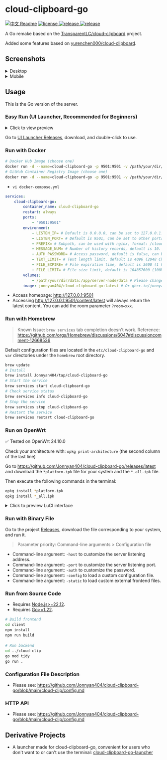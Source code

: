 # cloud-clipboard-go

<p>
  <a href="README.zh.md"><img src="https://img.shields.io/badge/lang-简体中文-blue.svg" alt="中文 Readme"></a>
  <a href="https://raw.githubusercontent.com/jonnyan404/cloud-clipboard-go-launcher/main/LICENSE">
    <img src="https://img.shields.io/github/license/jonnyan404/cloud-clipboard-go-launcher?color=brightgreen" alt="license">
  </a>
  <a href="https://github.com/jonnyan404/cloud-clipboard-go/releases/latest">
    <img src="https://img.shields.io/github/v/release/jonnyan404/cloud-clipboard-go?color=brightgreen&include_prereleases" alt="release">
  </a>
  <a href="https://github.com/jonnyan404/cloud-clipboard-go/releases/latest">
    <img src="https://img.shields.io/github/downloads/jonnyan404/cloud-clipboard-go/total?color=brightgreen&include_prereleases" alt="release">
  </a>
</p>

A Go remake based on the [TransparentLC/cloud-clipboard](https://github.com/TransparentLC/cloud-clipboard) project.

Added some features based on [yurenchen000/cloud-clipboard](https://github.com/yurenchen000/cloud-clipboard).

## Screenshots

<details>
<summary>Desktop</summary>

![](https://ae01.alicdn.com/kf/Hfce3a9b69b3d404c8e3073ab0fffa913v.png)

</details>

<details>
<summary>Mobile</summary>

![](https://ae01.alicdn.com/kf/Hbf859dd0e42c4406bf94a6b6f2f4658cf.png)

</details>

## Usage

This is the Go version of the server.

### Easy Run (UI Launcher, Recommended for Beginners)

<details>
    <summary>Click to view preview</summary>

![](https://github.com/Jonnyan404/cloud-clipboard-go-launcher/blob/main/demo.png)

</details>

Go to [UI Launcher Releases](https://github.com/Jonnyan404/cloud-clipboard-go-launcher/releases), download, and double-click to use.

### Run with Docker

```sh
# Docker Hub Image (choose one)
docker run -d --name=cloud-clipboard-go -p 9501:9501 -v /path/your/dir/data:/app/server-node/data jonnyan404/cloud-clipboard-go
# GitHub Container Registry Image (choose one)
docker run -d --name=cloud-clipboard-go -p 9501:9501 -v /path/your/dir/data:/app/server-node/data ghcr.io/jonnyan404/cloud-clipboard-go
```

- `vi docker-compose.yml`

```yaml
services:
    cloud-clipboard-go:
        container_name: cloud-clipboard-go
        restart: always
        ports:
            - "9501:9501"
        environment:
            - LISTEN_IP= # Default is 0.0.0.0, can be set to 127.0.0.1. Don't change if unsure.
            - LISTEN_PORT= # Default is 9501, can be set to other ports.
            - PREFIX= # Subpath, can be used with nginx, format: /cloud-clipboard
            - MESSAGE_NUM= # Number of history records, default is 10.
            - AUTH_PASSWORD= # Access password, default is false, can be a custom string password.
            - TEXT_LIMIT= # Text length limit, default is 4096 (2048 Chinese characters).
            - FILE_EXPIRE= # File expiration time, default is 3600 (1 hour), unit is seconds.
            - FILE_LIMIT= # File size limit, default is 104857600 (100MB), unit is bytes.
        volumes:
            - /path/your/dir/data:/app/server-node/data # Please change to your own directory
        image: jonnyan404/cloud-clipboard-go:latest # Or ghcr.io/jonnyan404/cloud-clipboard-go:latest
```

- Access homepage: http://127.0.0.1:9501
- Accessing http://127.0.0.1:9501/content/latest will always return the latest content. You can add the room parameter `?room=xxx`.

### Run with Homebrew

> Known Issue: `brew services` tab completion doesn't work. Reference: https://github.com/orgs/Homebrew/discussions/6047#discussioncomment-12668536

Default configuration files are located in the `etc/cloud-clipboard-go` and `var` directories under the `homebrew` root directory.

```bash
brew update
# Install
brew install Jonnyan404/tap/cloud-clipboard-go
# Start the service
brew services start cloud-clipboard-go
# Check service status
brew services info cloud-clipboard-go
# Stop the service
brew services stop cloud-clipboard-go
# Restart the service
brew services restart cloud-clipboard-go
```

### Run on OpenWrt

✅ Tested on OpenWrt 24.10.0

Check your architecture with: `opkg print-architecture` (the second column of the last line)

Go to https://github.com/Jonnyan404/cloud-clipboard-go/releases/latest and download the `*platform.ipk` file for your system and the `*_all.ipk` file.

Then execute the following commands in the terminal:
```bash
opkg install *platform.ipk
opkg install *_all.ipk
```

<details>
    <summary>Click to preview LuCI interface</summary>

![](https://github.com/Jonnyan404/cloud-clipboard-go/blob/main/openwrt/demo.png)

</details>

### Run with Binary File

Go to the project [Releases](https://github.com/Jonnyan404/cloud-clipboard-go/releases), download the file corresponding to your system, and run it.

> Parameter priority: Command-line arguments > Configuration file

- Command-line argument: `-host` to customize the server listening address.
- Command-line argument: `-port` to customize the server listening port.
- Command-line argument: `-auth` to customize the password.
- Command-line argument: `-config` to load a custom configuration file.
- Command-line argument: `-static` to load custom external frontend files.

### Run from Source Code

- Requires [Node.js>=22.12](https://nodejs.org).
- Requires [Go>=1.22](https://go.dev/).

```bash
# Build frontend
cd client
npm install
npm run build

# Run backend
cd ../cloud-clip
go mod tidy
go run .
```

### Configuration File Description

- Please see: https://github.com/Jonnyan404/cloud-clipboard-go/blob/main/cloud-clip/config.md

### HTTP API

- Please see: https://github.com/Jonnyan404/cloud-clipboard-go/blob/main/cloud-clip/config.md

## Derivative Projects

- A launcher made for cloud-clipboard-go, convenient for users who don't want to or can't use the terminal: [cloud-clipboard-go-launcher](https://github.com/Jonnyan404/cloud-clipboard-go-launcher)